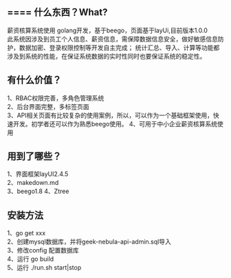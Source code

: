 ====
什么东西？What?
----
薪资核算系统使用 golang开发，基于beego，页面基于layUi,目前版本1.0.0   
此系统因涉及到员工个人信息、薪资信息，需保障数据信息安全，做好敏感信息防护，数据加密、登录权限控制等开发自主完成；
统计汇总、导入、计算等功能都涉及到系统的性能，在保证系统数据的实时性同时也要保证系统的稳定性。

有什么价值？
----
1、RBAC权限完善，多角色管理系统    
2、后台界面完整，多标签页面    
3、API相关页面有比较复杂的使用案例，所以，可以作为一个基础框架使用，快速开发。初学者还可以作为熟悉beego使用。 
4、可用于中小企业薪资核算系统使用  


用到了哪些？
----
1、界面框架layUI2.4.5    
2、makedown.md   
3、beego1.8
4、Ztree   

安装方法    
----
1、go get xxx    
2、创建mysql数据库，并将geek-nebula-api-admin.sql导入    
3、修改config 配置数据库    
4、运行 go build    
5、运行 ./run.sh start|stop
 




